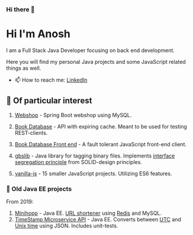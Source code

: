 ### Hi there 👋

# Hi I'm Anosh

I am a Full Stack Java Developer focusing on back end development.

Here you will find my personal Java projects and some JavaScript related things as well.

- 📫 How to reach me: [LinkedIn](https://www.linkedin.com/in/ullenius)


## 🔭 Of particular interest

1. [Webshop](https://www.github.com/ullenius/webshop) - Spring Boot webshop using MySQL.

2. [Book Database](https://www.github.com/ullenius/forverkliga-book-database) - API with expiring cache. Meant to be used for testing REST-clients.

3. [Book Database Front end](https://www.github.com/ullenius/book-api-js) - A fault tolerant JavaScript front-end client.

4. [gbslib](https://www.github.com/ullenius/gbs-lib) - Java library for tagging binary files. Implements [interface segregation principle](https://en.wikipedia.org/wiki/Interface_segregation_principle) from SOLID-design principles.

5. [vanilla-js](https://www.github.com/ullenius/learn-vanilla-js) - 15 smaller JavaScript projects. Utilizing ES6 features.

### :floppy_disk: Old Java EE projects
From 2019:

1. [Minihopp](https://www.github.com/ullenius/minihopp) - Java EE. [URL shortener](https://en.wikipedia.org/wiki/URL_shortening) using [Redis](https://en.wikipedia.org/wiki/Redis) and MySQL.
2. [TimeStamp Microservice API](https://www.github.com/ullenius/timestamp-microservice) - Java EE. Converts between [UTC](https://en.wikipedia.org/wiki/UTC) and [Unix time](https://en.wikipedia.org/wiki/Unix_time) using JSON. Includes unit-tests.
